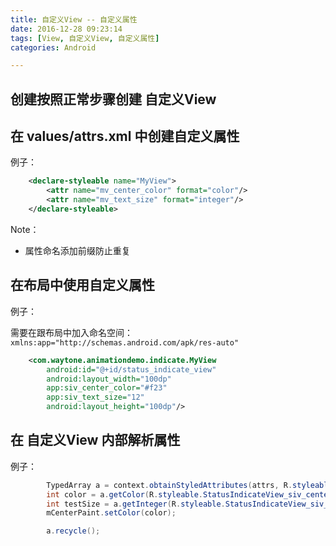 ```yaml
---
title: 自定义View -- 自定义属性
date: 2016-12-28 09:23:14
tags: [View, 自定义View, 自定义属性]
categories: Android

---
```



## 创建按照正常步骤创建 自定义View

## 在 values/attrs.xml 中创建自定义属性

例子：

```xml
    <declare-styleable name="MyView">
        <attr name="mv_center_color" format="color"/>
        <attr name="mv_text_size" format="integer"/>
    </declare-styleable>
```

Note：

- 属性命名添加前缀防止重复

## 在布局中使用自定义属性

例子：

需要在跟布局中加入命名空间：`xmlns:app="http://schemas.android.com/apk/res-auto"`

```xml
    <com.waytone.animationdemo.indicate.MyView
        android:id="@+id/status_indicate_view"
        android:layout_width="100dp"
        app:siv_center_color="#f23"
        app:siv_text_size="12"
        android:layout_height="100dp"/>
```

## 在 自定义View 内部解析属性

例子：

```java
        TypedArray a = context.obtainStyledAttributes(attrs, R.styleable.StatusIndicateView);
        int color = a.getColor(R.styleable.StatusIndicateView_siv_center_color, Color.BLACK);
        int testSize = a.getInteger(R.styleable.StatusIndicateView_siv_text_size, 0);
        mCenterPaint.setColor(color);

        a.recycle();
```